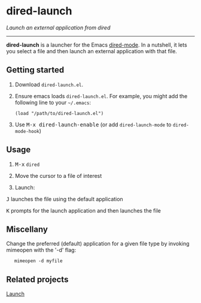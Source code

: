 # dired-launch

*Launch an external application from dired*

---

**dired-launch** is a launcher for the Emacs [dired-mode](https://www.emacswiki.org/emacs/DiredMode). In a nutshell, it lets you select a file and then launch an external application with that file.

## Getting started

1. Download `dired-launch.el`.

2. Ensure emacs loads `dired-launch.el`. For example, you might add the following line to your `~/.emacs`:

   `(load "/path/to/dired-launch.el")`
   
3. Use <kbd>M-x dired-launch-enable</kbd> (or add `dired-launch-mode` to `dired-mode-hook`)

## Usage

1. <kbd>M-x</kbd> `dired`

2. Move the cursor to a file of interest

3. Launch:

<kbd>J</kbd> launches the file using the default application

<kbd>K</kbd> prompts for the launch application and then launches the file

## Miscellany

Change the preferred (default) application for a given file type by invoking mimeopen with the '-d' flag:

       mimeopen -d myfile

## Related projects

[Launch](https://github.com/sfllaw/emacs-launch)
